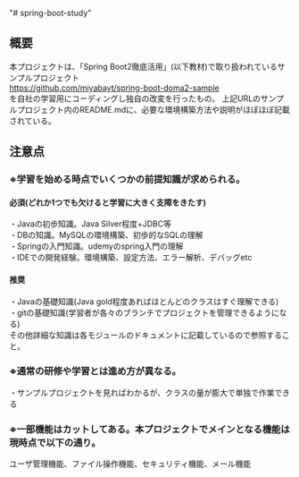"# spring-boot-study" 
## 概要
本プロジェクトは、「Spring Boot2徹底活用」(以下教材)で取り扱われているサンプルプロジェクト  
https://github.com/miyabayt/spring-boot-doma2-sample  
を自社の学習用にコーディングし独自の改変を行ったもの。
上記URLのサンプルプロジェクト内のREADME.mdに、必要な環境構築方法や説明がほぼほぼ記載されている。 　
## 注意点
### ※学習を始める時点でいくつかの前提知識が求められる。
#### 必須(どれか1つでも欠けると学習に大きく支障をきたす)
・Javaの初歩知識。Java Silver程度+JDBC等  
・DBの知識。MySQLの環境構築、初歩的なSQLの理解  
・Springの入門知識。udemyのspring入門の理解  
・IDEでの開発経験。環境構築、設定方法、エラー解析、デバッグetc  
#### 推奨
・Javaの基礎知識(Java gold程度あればほとんどのクラスはすぐ理解できる)  
・gitの基礎知識(学習者が各々のブランチでプロジェクトを管理できるようになる)  
その他詳細な知識は各モジュールのドキュメントに記載しているので参照すること。  
### ※通常の研修や学習とは進め方が異なる。  
・サンプルプロジェクトを見ればわかるが、クラスの量が膨大で単独で作業できる

### ※一部機能はカットしてある。本プロジェクトでメインとなる機能は現時点で以下の通り。
ユーザ管理機能、ファイル操作機能、セキュリティ機能、メール機能 
